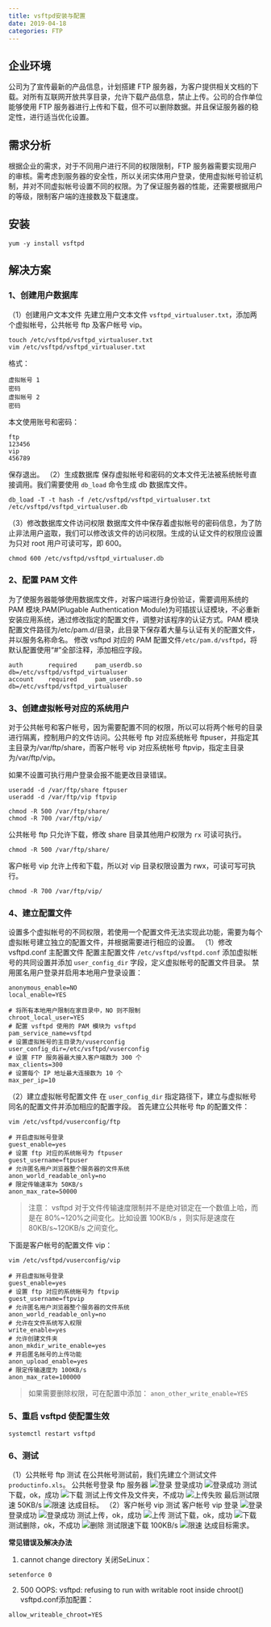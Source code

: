 ```yaml
---
title: vsftpd安装与配置
date: 2019-04-18
categories: FTP
---
```


## 企业环境
公司为了宣传最新的产品信息，计划搭建 FTP 服务器，为客户提供相关文档的下载。对所有互联网开放共享目录，允许下载产品信息，禁止上传。公司的合作单位能够使用 FTP 服务器进行上传和下载，但不可以删除数据。并且保证服务器的稳定性，进行适当优化设置。
## 需求分析
根据企业的需求，对于不同用户进行不同的权限限制，FTP 服务器需要实现用户的审核。需考虑到服务器的安全性，所以关闭实体用户登录，使用虚拟帐号验证机制，并对不同虚拟帐号设置不同的权限。为了保证服务器的性能，还需要根据用户的等级，限制客户端的连接数及下载速度。

## 安装
```
yum -y install vsftpd
```

## 解决方案
### 1、创建用户数据库
（1）创建用户文本文件
先建立用户文本文件 `vsftpd_virtualuser.txt`，添加两个虚拟帐号，公共帐号 ftp 及客户帐号 vip。
```
touch /etc/vsftpd/vsftpd_virtualuser.txt
vim /etc/vsftpd/vsftpd_virtualuser.txt
```
格式：
```
虚拟帐号 1
密码
虚拟帐号 2
密码
```
本文使用账号和密码：
```
ftp
123456
vip
456789
```
保存退出。
（2）生成数据库
保存虚拟帐号和密码的文本文件无法被系统帐号直接调用。我们需要使用 `db_load` 命令生成 db 数据库文件。
```
db_load -T -t hash -f /etc/vsftpd/vsftpd_virtualuser.txt /etc/vsftpd/vsftpd_virtualuser.db
```
（3）修改数据库文件访问权限
数据库文件中保存着虚拟帐号的密码信息，为了防止非法用户盗取，我们可以修改该文件的访问权限。生成的认证文件的权限应设置为只对 root 用户可读可写，即 600。
```
chmod 600 /etc/vsftpd/vsftpd_virtualuser.db
```
### 2、配置 PAM 文件
为了使服务器能够使用数据库文件，对客户端进行身份验证，需要调用系统的 PAM 模块.PAM(Plugable Authentication Module)为可插拔认证模块，不必重新安装应用系统，通过修改指定的配置文件，调整对该程序的认证方式。PAM 模块配置文件路径为/etc/pam.d/目录，此目录下保存着大量与认证有关的配置文件，并以服务名称命名。
修改 vsftpd 对应的 PAM 配置文件`/etc/pam.d/vsftpd`，将默认配置使用“#”全部注释，添加相应字段。
```
auth       required     pam_userdb.so   db=/etc/vsftpd/vsftpd_virtualuser
account    required     pam_userdb.so   db=/etc/vsftpd/vsftpd_virtualuser
```
### 3、创建虚拟帐号对应的系统用户
对于公共帐号和客户帐号，因为需要配置不同的权限，所以可以将两个帐号的目录进行隔离，控制用户的文件访问。公共帐号 ftp 对应系统帐号 ftpuser，并指定其主目录为/var/ftp/share，而客户帐号 vip 对应系统帐号 ftpvip，指定主目录为/var/ftp/vip。

如果不设置可执行用户登录会报不能更改目录错误。
```
useradd -d /var/ftp/share ftpuser
useradd -d /var/ftp/vip ftpvip

chmod -R 500 /var/ftp/share/
chmod -R 700 /var/ftp/vip/
```

公共帐号 ftp 只允许下载，修改 share 目录其他用户权限为 `rx` 可读可执行。
```
chmod -R 500 /var/ftp/share/
```
客户帐号 vip 允许上传和下载，所以对 vip 目录权限设置为 rwx，可读可写可执行。
```
chmod -R 700 /var/ftp/vip/
```

### 4、建立配置文件
设置多个虚拟帐号的不同权限，若使用一个配置文件无法实现此功能，需要为每个虚拟帐号建立独立的配置文件，并根据需要进行相应的设置。
（1）修改 vsftpd.conf 主配置文件
配置主配置文件 `/etc/vsftpd/vsftpd.conf` 添加虚拟帐号的共同设置并添加 `user_config_dir` 字段，定义虚拟帐号的配置文件目录。
禁用匿名用户登录并启用本地用户登录设置：
```
anonymous_enable=NO
local_enable=YES
```

```
# 将所有本地用户限制在家目录中，NO 则不限制
chroot_local_user=YES
# 配置 vsftpd 使用的 PAM 模块为 vsftpd
pam_service_name=vsftpd
# 设置虚拟帐号的主目录为/vuserconfig
user_config_dir=/etc/vsftpd/vuserconfig
# 设置 FTP 服务器最大接入客户端数为 300 个
max_clients=300
# 设置每个 IP 地址最大连接数为 10 个
max_per_ip=10
```
（2）建立虚拟帐号配置文件
在 `user_config_dir` 指定路径下，建立与虚拟帐号同名的配置文件并添加相应的配置字段。
首先建立公共帐号 ftp 的配置文件：
```
vim /etc/vsftpd/vuserconfig/ftp
```

```
# 开启虚拟帐号登录
guest_enable=yes
# 设置 ftp 对应的系统帐号为 ftpuser
guest_username=ftpuser
# 允许匿名用户浏览器整个服务器的文件系统
anon_world_readable_only=no
# 限定传输速率为 50KB/s
anon_max_rate=50000
```
> 注意：
vsftpd 对于文件传输速度限制并不是绝对锁定在一个数值上哈，而是在  80%~120%之间变化。比如设置 100KB/s ，则实际是速度在 80KB/s~120KB/s 之间变化。

下面是客户帐号的配置文件 vip：
```
vim /etc/vsftpd/vuserconfig/vip
```
```
# 开启虚拟帐号登录
guest_enable=yes
# 设置 ftp 对应的系统帐号为 ftpvip
guest_username=ftpvip
# 允许匿名用户浏览器整个服务器的文件系统
anon_world_readable_only=no
# 允许在文件系统写入权限
write_enable=yes
# 允许创建文件夹
anon_mkdir_write_enable=yes
# 开启匿名帐号的上传功能
anon_upload_enable=yes
# 限定传输速度为 100KB/s
anon_max_rate=100000
```
> 如果需要删除权限，可在配置中添加：
`anon_other_write_enable=YES`

### 5、重启 vsftpd 使配置生效
```
systemctl restart vsftpd
```
### 6、测试
（1）公共帐号 ftp 测试
在公共帐号测试前，我们先建立个测试文件`productinfo.xls`。
公共帐号登录 ftp 服务器
![登录](https://upload-images.jianshu.io/upload_images/292448-5d35e6e4a91285fd.png?imageMogr2/auto-orient/strip%7CimageView2/2/w/1240)
登录成功
![登录成功](https://upload-images.jianshu.io/upload_images/292448-4e4d03754f95841c.png?imageMogr2/auto-orient/strip%7CimageView2/2/w/1240)
测试下载，ok，成功
![下载](https://upload-images.jianshu.io/upload_images/292448-1cb8f912ea8bbafc.png?imageMogr2/auto-orient/strip%7CimageView2/2/w/1240)
测试上传文件及文件夹，不成功
![上传失败](https://upload-images.jianshu.io/upload_images/292448-cb31165e8a41aa1f.png?imageMogr2/auto-orient/strip%7CimageView2/2/w/1240)
最后测试限速 50KB/s
![限速](https://upload-images.jianshu.io/upload_images/292448-dc99eae704aa45c0.png?imageMogr2/auto-orient/strip%7CimageView2/2/w/1240)
达成目标。
（2）客户帐号 vip 测试
客户帐号 vip 登录
![登录](https://upload-images.jianshu.io/upload_images/292448-ac204c9cde142045.png?imageMogr2/auto-orient/strip%7CimageView2/2/w/1240)
登录成功
![登录成功](https://upload-images.jianshu.io/upload_images/292448-d9288210fa461d98.png?imageMogr2/auto-orient/strip%7CimageView2/2/w/1240)
测试上传，ok，成功
![上传](https://upload-images.jianshu.io/upload_images/292448-234dd604a8c0714e.png?imageMogr2/auto-orient/strip%7CimageView2/2/w/1240)
测试下载，ok，成功
![下载](https://upload-images.jianshu.io/upload_images/292448-844afa1fa769454c.png?imageMogr2/auto-orient/strip%7CimageView2/2/w/1240)
测试删除，ok，不成功
![删除](https://upload-images.jianshu.io/upload_images/292448-425fd09a48b321d2.png?imageMogr2/auto-orient/strip%7CimageView2/2/w/1240)
测试限速下载 100KB/s
![限速](https://upload-images.jianshu.io/upload_images/292448-000ff79c257b347e.png?imageMogr2/auto-orient/strip%7CimageView2/2/w/1240)
达成目标需求。

**常见错误及解决办法**
1. cannot change directory
关闭SeLinux：
```
setenforce 0
```
2. 500 OOPS: vsftpd: refusing to run with writable root inside chroot()
vsftpd.conf添加配置：
```
allow_writeable_chroot=YES
```
